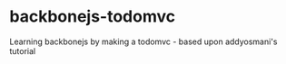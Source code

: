 backbonejs-todomvc
==================

Learning backbonejs by making a todomvc - based upon addyosmani's tutorial
